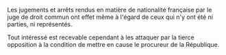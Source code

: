   
 Les jugements et arrêts rendus en matière de nationalité française par le juge de droit commun ont effet même à l'égard de ceux qui n'y ont été ni parties, ni représentés.  

  
 Tout intéressé est recevable cependant à les attaquer par la tierce opposition à la condition de mettre en cause le procureur de la République.  
